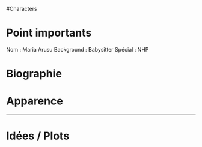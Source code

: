 #Characters
# Point importants
Nom : Maria Arusu
Background : Babysitter
Spécial : NHP

# Biographie


# Apparence


---

# Idées / Plots